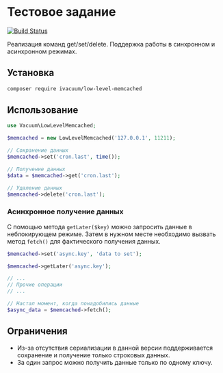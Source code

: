 # Тестовое задание

[![Build Status](https://travis-ci.org/ivacuum/low-level-memcached.svg?branch=master)](https://travis-ci.org/ivacuum/low-level-memcached)

Реализация команд get/set/delete. Поддержка работы в синхронном и асинхронном режимах.

## Установка

```bash
composer require ivacuum/low-level-memcached
```

## Использование

```php
use Vacuum\LowLevelMemcached;

$memcached = new LowLevelMemcached('127.0.0.1', 11211);

// Сохранение данных
$memcached->set('cron.last', time());

// Получение данных
$data = $memcached->get('cron.last');

// Удаление данных
$memcached->delete('cron.last');
```

### Асинхронное получение данных

С помощью метода `getLater($key)` можно запросить данные в неблокирующем режиме. Затем в нужном месте необходимо вызвать метод `fetch()` для фактического получения данных.

```php
$memcached->set('async.key', 'data to set');

$memcached->getLater('async.key');

// ...
// Прочие операции
// ...

// Настал момент, когда понадобились данные
$async_data = $memcached->fetch();
```

## Ограничения

- Из-за отсутствия сериализации в данной версии поддерживается сохранение и получение только строковых данных.
- За один запрос можно получить данные только по одному ключу.
